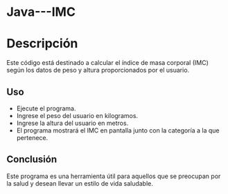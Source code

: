 ﻿# Java---IMC
# Descripción

Este código está destinado a calcular el índice de masa corporal (IMC) según los datos de peso y altura proporcionados por el usuario.

## Uso

- Ejecute el programa.
- Ingrese el peso del usuario en kilogramos.
- Ingrese la altura del usuario en metros.
- El programa mostrará el IMC en pantalla junto con la categoría a la que pertenece.

## Conclusión

Este programa es una herramienta útil para aquellos que se preocupan por la salud y desean llevar un estilo de vida saludable.
